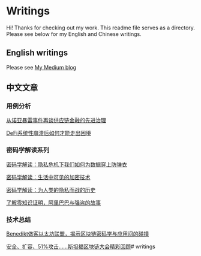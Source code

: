 # Writings
Hi! Thanks for checking out my work. This readme file serves as a directory. Please see below for my English and Chinese writings.

## English writings
Please see [My Medium blog](https://medium.com/@ze_chen)

## 中文文章


### 用例分析
[从诺亚暴雷事件再谈供应链金融的先进治理](https://mp.weixin.qq.com/s/hPC7iRgW6Tz0q73FiFahog)

[DeFi系统性崩溃后如何才能走出困境](https://mp.weixin.qq.com/s/PMXC6TPU3fdTiBUjPEJhuQ)

### 密码学解读系列
[密码学解读：隐私危机下我们如何为数据穿上防弹衣](https://mp.weixin.qq.com/s/pbcz90ZUwSfFWlfJYvxz9Q)

[密码学解读：生活中可见的加密技术](https://mp.weixin.qq.com/s/bfhxYM5umdFeJGOCczV2Ag)

[密码学解读：为人类的隐私而战的历史](https://mp.weixin.qq.com/s/Vi1afiuZfyr6okaFlxm8rw)

[了解零知识证明，阿里巴巴与强盗的故事](https://mp.weixin.qq.com/s/sjk_RfLeHo1DBVRqOI7C7g)

### 技术总结
[Benedikt做客以太坊联盟，揭示区块链密码学与应用间的碰撞](https://mp.weixin.qq.com/s/-5FRy7ZgY7ulhFj4v3Ev6g)

[安全、扩容、51%攻击……斯坦福区块链大会精彩回顾](https://mp.weixin.qq.com/s/jyID8BOgIU0UbVTVJSSJdA)# writings
